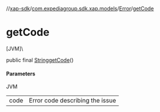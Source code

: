 //[xap-sdk](../../../index.md)/[com.expediagroup.sdk.xap.models](../index.md)/[Error](index.md)/[getCode](get-code.md)

# getCode

[JVM]\

public final [String](https://docs.oracle.com/javase/8/docs/api/java/lang/String.html)[getCode](get-code.md)()

#### Parameters

JVM

| | |
|---|---|
| code | Error code describing the issue |
